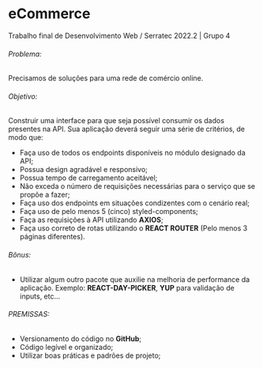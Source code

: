# eCommerce
Trabalho final de Desenvolvimento Web / Serratec 2022.2 | Grupo 4

###### Problema: 
Precisamos de soluções para uma rede de comércio online.

###### Objetivo: 
Construir uma interface para que seja possível consumir os dados presentes na API. Sua aplicação deverá seguir uma série de critérios, de modo que:

* Faça uso de todos os endpoints disponíveis no módulo designado da API;
* Possua design agradável e responsivo;
* Possua tempo de carregamento aceitável;
* Não exceda o número de requisições necessárias para o serviço que se propõe a fazer;
* Faça uso dos endpoints em situações condizentes com o cenário real;
* Faça uso de pelo menos 5 (cinco) styled-components;
* Faça as requisições à API utilizando **AXIOS**;
* Faça uso correto de rotas utilizando o **REACT ROUTER** (Pelo menos 3 páginas diferentes).

###### Bônus:
* Utilizar algum outro pacote que auxilie na melhoria de performance da aplicação. Exemplo:
**REACT-DAY-PICKER**, **YUP** para validação de inputs, etc...

###### PREMISSAS:
* Versionamento do código no **GitHub**;
* Código legível e organizado;
* Utilizar boas práticas e padrões de projeto;
